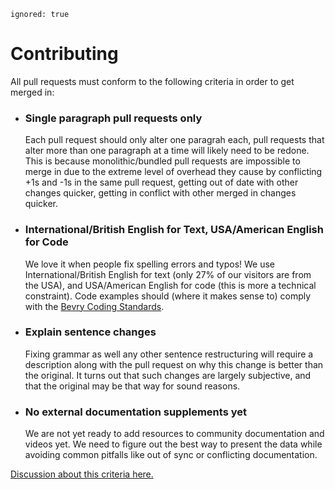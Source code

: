 ```
ignored: true
```

# Contributing

All pull requests must conform to the following criteria in order to get merged in:

- ### Single paragraph pull requests only
	Each pull request should only alter one paragrah each, pull requests that alter more than one paragraph at a time will likely need to be redone. This is because monolithic/bundled pull requests are impossible to merge in due to the extreme level of overhead they cause by conflicting +1s and -1s in the same pull request, getting out of date with other changes quicker, getting in conflict with other merged in changes quicker.

- ### International/British English for Text, USA/American English for Code
	We love it when people fix spelling errors and typos! We use International/British English for text (only 27% of our visitors are from the USA), and USA/American English for code (this is more a technical constraint). Code examples should (where it makes sense to) comply with the [Bevry Coding Standards](https://github.com/bevry/community/wiki/Coding-Standards).

- ### Explain sentence changes
	Fixing grammar as well any other sentence restructuring will require a description along with the pull request on why this change is better than the original. It turns out that such changes are largely subjective, and that the original may be that way for sound reasons.

- ### No external documentation supplements yet
	We are not yet ready to add resources to community documentation and videos yet. We need to figure out the best way to present the data while avoiding common pitfalls like out of sync or conflicting documentation.

[Discussion about this criteria here.](https://github.com/docpad/documentation/issues/63)
